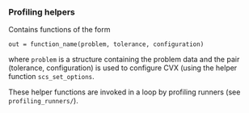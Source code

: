### Profiling helpers

Contains functions of the form

```
out = function_name(problem, tolerance, configuration)
```

where `problem` is a structure containing the problem data and  the pair (tolerance, configuration) is used to configure CVX (using the helper function `scs_set_options`.

These helper  functions are invoked in a  loop by profiling runners (see `profiling_runners/`).
